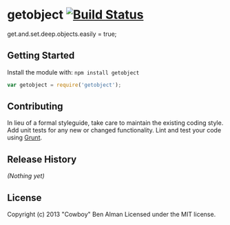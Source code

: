 # getobject [![Build Status](https://secure.travis-ci.org/cowboy/node-getobject.png?branch=master)](//travis-ci.org/cowboy/node-getobject)

get.and.set.deep.objects.easily = true;

## Getting Started
Install the module with: `npm install getobject`

```javascript
var getobject = require('getobject');
```

## Contributing
In lieu of a formal styleguide, take care to maintain the existing coding style. Add unit tests for any new or changed functionality. Lint and test your code using [Grunt](//gruntjs.com/).

## Release History
_(Nothing yet)_

## License
Copyright (c) 2013 "Cowboy" Ben Alman
Licensed under the MIT license.